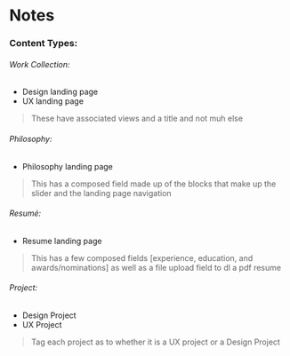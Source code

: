 # Notes

### Content Types:

###### Work Collection:

- Design landing page
- UX landing page

> These have associated views and a title and not muh else

###### Philosophy:

- Philosophy landing page

> This has a composed field made up of the blocks that make up the slider and the landing page navigation

###### Resumé:

- Resume landing page

> This has a few composed fields [experience, education, and awards/nominations] as well as a file upload field to dl a pdf resume

###### Project:

- Design Project
- UX Project

> Tag each project as to whether it is a UX project or a Design Project
